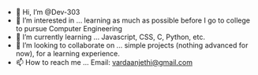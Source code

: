- 👋 Hi, I’m @Dev-303
- 👀 I’m interested in ... learning as much as possible before I go to college to pursue Computer Engineering
- 🌱 I’m currently learning ... Javascript, CSS, C, Python, etc.
- 💞️ I’m looking to collaborate on ... simple projects (nothing advanced for now), for a learning experience.
- 📫 How to reach me ... Email: vardaanjethi@gmail.com

<!---
Dev-303/Dev-303 is a ✨ special ✨ repository because its `README.md` (this file) appears on your GitHub profile.
You can click the Preview link to take a look at your changes.
--->
